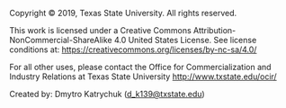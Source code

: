 Copyright © 2019, Texas State University. All rights reserved.

This work is licensed under a Creative Commons Attribution-NonCommercial-ShareAlike 4.0 United States License. 
See license conditions at: https://creativecommons.org/licenses/by-nc-sa/4.0/

For all other uses, please contact the Office for Commercialization and Industry Relations at Texas State University http://www.txstate.edu/ocir/

Created by: Dmytro Katrychuk (d_k139@txstate.edu)
